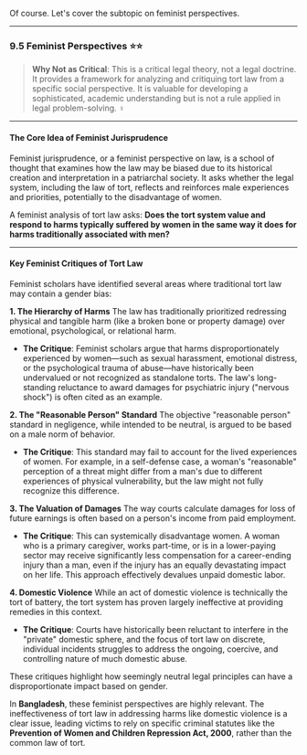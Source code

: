 Of course. Let's cover the subtopic on feminist perspectives.

---

### 9.5 Feminist Perspectives ⭐⭐

> **Why Not as Critical**: This is a critical legal theory, not a legal doctrine. It provides a framework for analyzing and critiquing tort law from a specific social perspective. It is valuable for developing a sophisticated, academic understanding but is not a rule applied in legal problem-solving. ♀️

---

#### The Core Idea of Feminist Jurisprudence

Feminist jurisprudence, or a feminist perspective on law, is a school of thought that examines how the law may be biased due to its historical creation and interpretation in a patriarchal society. It asks whether the legal system, including the law of tort, reflects and reinforces male experiences and priorities, potentially to the disadvantage of women.

A feminist analysis of tort law asks: **Does the tort system value and respond to harms typically suffered by women in the same way it does for harms traditionally associated with men?**

---

#### Key Feminist Critiques of Tort Law

Feminist scholars have identified several areas where traditional tort law may contain a gender bias:

**1. The Hierarchy of Harms** The law has traditionally prioritized redressing physical and tangible harm (like a broken bone or property damage) over emotional, psychological, or relational harm.

- **The Critique**: Feminist scholars argue that harms disproportionately experienced by women—such as sexual harassment, emotional distress, or the psychological trauma of abuse—have historically been undervalued or not recognized as standalone torts. The law's long-standing reluctance to award damages for psychiatric injury ("nervous shock") is often cited as an example.
    

**2. The "Reasonable Person" Standard** The objective "reasonable person" standard in negligence, while intended to be neutral, is argued to be based on a male norm of behavior.

- **The Critique**: This standard may fail to account for the lived experiences of women. For example, in a self-defense case, a woman's "reasonable" perception of a threat might differ from a man's due to different experiences of physical vulnerability, but the law might not fully recognize this difference.
    

**3. The Valuation of Damages** The way courts calculate damages for loss of future earnings is often based on a person's income from paid employment.

- **The Critique**: This can systemically disadvantage women. A woman who is a primary caregiver, works part-time, or is in a lower-paying sector may receive significantly less compensation for a career-ending injury than a man, even if the injury has an equally devastating impact on her life. This approach effectively devalues unpaid domestic labor.
    

**4. Domestic Violence** While an act of domestic violence is technically the tort of battery, the tort system has proven largely ineffective at providing remedies in this context.

- **The Critique**: Courts have historically been reluctant to interfere in the "private" domestic sphere, and the focus of tort law on discrete, individual incidents struggles to address the ongoing, coercive, and controlling nature of much domestic abuse.
    

These critiques highlight how seemingly neutral legal principles can have a disproportionate impact based on gender.

In **Bangladesh**, these feminist perspectives are highly relevant. The ineffectiveness of tort law in addressing harms like domestic violence is a clear issue, leading victims to rely on specific criminal statutes like the **Prevention of Women and Children Repression Act, 2000**, rather than the common law of tort.